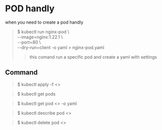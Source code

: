 # POD handly

when you need to create a pod handly 

> $ kubectl run nginx-pod \\ \
> --image=nginx:1.22.1 \\ \
> --port=80 \\ \
> --dry-run=client
> -o yaml > nginx-pod.yaml
>> this comand run a specific pod and create a yaml with settings

## Command 

> $ kubectl apply -f <<file-yaml>>

> $ kubectl get pods

> $ kubectl get pod <<name-pod>> -o yaml

> $ kubectl describe pod <<name-pod>>

> $ kubectl delete pod <<name-pod>>
